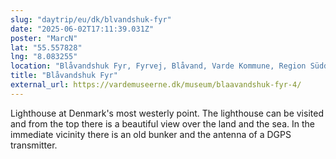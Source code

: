 ```yaml
---
slug: "daytrip/eu/dk/blvandshuk-fyr"
date: "2025-06-02T17:11:39.031Z"
poster: "MarcN"
lat: "55.557828"
lng: "8.083255"
location: "Blåvandshuk Fyr, Fyrvej, Blåvand, Varde Kommune, Region Süddänemark, 6857, Dänemark"
title: "Blåvandshuk Fyr"
external_url: https://vardemuseerne.dk/museum/blaavandshuk-fyr-4/
---
```

Lighthouse at Denmark's most westerly point. The lighthouse can be visited and from the top there is a beautiful view over the land and the sea. In the immediate vicinity there is an old bunker and the antenna of a DGPS transmitter. 